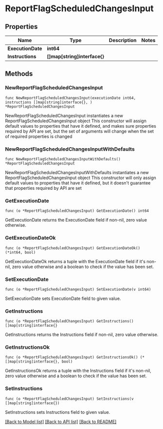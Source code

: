# ReportFlagScheduledChangesInput

## Properties

Name | Type | Description | Notes
------------ | ------------- | ------------- | -------------
**ExecutionDate** | **int64** |  | 
**Instructions** | **[]map[string]interface{}** |  | 

## Methods

### NewReportFlagScheduledChangesInput

`func NewReportFlagScheduledChangesInput(executionDate int64, instructions []map[string]interface{}, ) *ReportFlagScheduledChangesInput`

NewReportFlagScheduledChangesInput instantiates a new ReportFlagScheduledChangesInput object
This constructor will assign default values to properties that have it defined,
and makes sure properties required by API are set, but the set of arguments
will change when the set of required properties is changed

### NewReportFlagScheduledChangesInputWithDefaults

`func NewReportFlagScheduledChangesInputWithDefaults() *ReportFlagScheduledChangesInput`

NewReportFlagScheduledChangesInputWithDefaults instantiates a new ReportFlagScheduledChangesInput object
This constructor will only assign default values to properties that have it defined,
but it doesn't guarantee that properties required by API are set

### GetExecutionDate

`func (o *ReportFlagScheduledChangesInput) GetExecutionDate() int64`

GetExecutionDate returns the ExecutionDate field if non-nil, zero value otherwise.

### GetExecutionDateOk

`func (o *ReportFlagScheduledChangesInput) GetExecutionDateOk() (*int64, bool)`

GetExecutionDateOk returns a tuple with the ExecutionDate field if it's non-nil, zero value otherwise
and a boolean to check if the value has been set.

### SetExecutionDate

`func (o *ReportFlagScheduledChangesInput) SetExecutionDate(v int64)`

SetExecutionDate sets ExecutionDate field to given value.


### GetInstructions

`func (o *ReportFlagScheduledChangesInput) GetInstructions() []map[string]interface{}`

GetInstructions returns the Instructions field if non-nil, zero value otherwise.

### GetInstructionsOk

`func (o *ReportFlagScheduledChangesInput) GetInstructionsOk() (*[]map[string]interface{}, bool)`

GetInstructionsOk returns a tuple with the Instructions field if it's non-nil, zero value otherwise
and a boolean to check if the value has been set.

### SetInstructions

`func (o *ReportFlagScheduledChangesInput) SetInstructions(v []map[string]interface{})`

SetInstructions sets Instructions field to given value.



[[Back to Model list]](../README.md#documentation-for-models) [[Back to API list]](../README.md#documentation-for-api-endpoints) [[Back to README]](../README.md)


